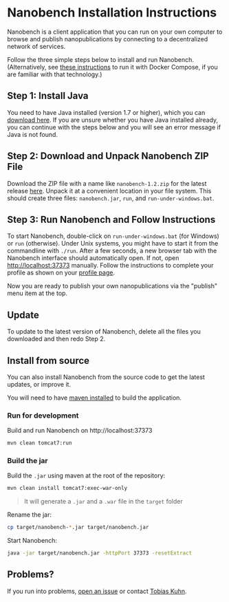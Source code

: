 Nanobench Installation Instructions
===================================

Nanobench is a client application that you can run on your own computer to browse and publish nanopublications by connecting to a decentralized network of services.

Follow the three simple steps below to install and run Nanobench.
(Alternatively, see [these instructions](INSTALL-with-Docker.md) to run it with Docker Compose, if you are familiar with that technology.)


## Step 1: Install Java

You need to have Java installed (version 1.7 or higher), which you can [download here](https://www.java.com/download/).
If you are unsure whether you have Java installed already, you can continue with the steps below and you will see an error message if Java is not found.


## Step 2: Download and Unpack Nanobench ZIP File

Download the ZIP file with a name like `nanobench-1.2.zip` for the latest release [here](https://github.com/peta-pico/nanobench/releases/latest).
Unpack it at a convenient location in your file system.
This should create three files: `nanobench.jar`, `run`, and `run-under-windows.bat`.


## Step 3: Run Nanobench and Follow Instructions

To start Nanobench, double-click on `run-under-windows.bat` (for Windows) or `run` (otherwise).
Under Unix systems, you might have to start it from the commandline with `./run`.
After a few seconds, a new browser tab with the Nanobench interface should automatically open.
If not, open [http://localhost:37373](http://localhost:37373) manually.
Follow the instructions to complete your profile as shown on your [profile page](http://localhost:37373/profile).

Now you are ready to publish your own nanopublications via the "publish" menu item at the top.

## Update

To update to the latest version of Nanobench, delete all the files you downloaded and then redo Step 2.

## Install from source

You can also install Nanobench from the source code to get the latest updates, or improve it. 

You will need to have [maven installed](https://maven.apache.org/install.html) to build the application.

### Run for development

Build and run Nanobench on http://localhost:37373

```bash
mvn clean tomcat7:run
```

### Build the jar

Build the `.jar` using maven at the root of the repository:

```bash
mvn clean install tomcat7:exec-war-only
```

> It will generate a `.jar` and a `.war` file in the `target` folder

Rename the jar:

```bash
cp target/nanobench-*.jar target/nanobench.jar
```

Start Nanobench:

```bash
java -jar target/nanobench.jar -httpPort 37373 -resetExtract
```

## Problems?

If you run into problems, [open an issue](https://github.com/peta-pico/nanobench/issues) or contact [Tobias Kuhn](mailto:kuhntobias@gmail.com).
